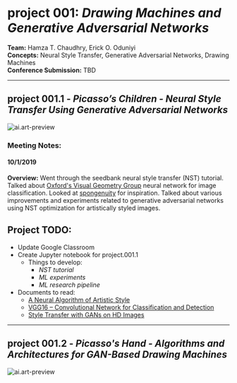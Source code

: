 # <b>project 001:</b> <i>Drawing Machines and Generative Adversarial Networks</i>
<b>Team:</b> Hamza T. Chaudhry, Erick O. Oduniyi  
<b>Concepts:</b> Neural Style Transfer, Generative Adversarial Networks, Drawing Machines  
<b>Conference Submission:</b> TBD

---
## <b>project 001.1</b> - <i>Picasso’s Children - Neural Style Transfer Using Generative Adversarial Networks</i>

![ai.art-preview](https://storage.googleapis.com/root-proposal-1246/ai.art/Projects/project.001/project.001.1/project.001.1_paper-preview.png)

### Meeting Notes:
#### 10/1/2019
<b>Overview:</b> Went through the seedbank neural style transfer (NST) tutorial. Talked about [Oxford's Visual Geometry Group](https://www.robots.ox.ac.uk/~vgg/) neural network for image classification. Looked at [spongenuity](https://spongenuity.com/product-category/famous-faces/) for inspiration. Talked about various improvements and experiments related to generative adversarial networks using NST optimization for artistically styled images.  

## Project TODO:
  * Update Google Classroom
  * Create Jupyter notebook for project.001.1
    * Things to develop:
      * <i>NST tutorial</i>
      * <i>ML experiments</i>
      * <i>ML research pipeline</i>
  * Documents to read:
    * [A Neural Algorithm of Artistic Style](https://arxiv.org/abs/1508.06576)
    * [VGG16 – Convolutional Network for Classification and Detection](https://neurohive.io/en/popular-networks/vgg16/)
    * [Style Transfer with GANs on HD Images](https://towardsdatascience.com/style-transfer-with-gans-on-hd-images-88e8efcf3716?gi=32a38de84eb6)

---
## <b>project 001.2</b> - <i>Picasso's Hand - Algorithms and Architectures for GAN-Based Drawing Machines</i>

![ai.art-preview](https://storage.googleapis.com/root-proposal-1246/ai.art/Projects/project.001/project.001.2/project.001.2_paper-preview.png)
